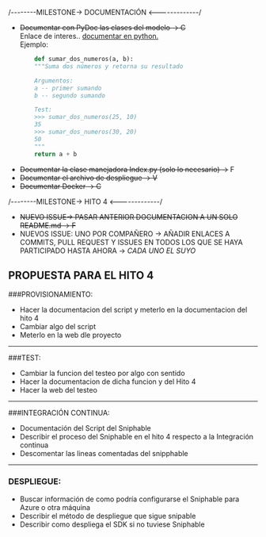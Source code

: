 
/--------MILESTONE-> DOCUMENTACIÓN <-------------/  
- ~~Documentar con PyDoc las clases del modelo -> C~~  
    Enlace de interes.. [documentar en python.](http://mundogeek.net/archivos/2008/07/07/documentacion-en-python/)  
    Ejemplo:
    ```python
        def sumar_dos_numeros(a, b):
        """Suma dos números y retorna su resultado

        Argumentos:
        a -- primer sumando
        b -- segundo sumando

        Test:
        >>> sumar_dos_numeros(25, 10)
        35
        >>> sumar_dos_numeros(30, 20)
        50
        """
        return a + b
    ```
- ~~Documentar la clase manejadora Index.py (solo lo necesario)  ->~~ F
- ~~Documentar el archivo de despliegue  -> V~~
- ~~Documentar Docker  -> C~~

/--------MILESTONE-> HITO 4 <-------------/
- ~~NUEVO ISSUE-> PASAR ANTERIOR DOCUMENTACION A UN SOLO README.md -> F~~
- NUEVOS ISSUE: UNO POR COMPAÑERO -> AÑADIR ENLACES A COMMITS, PULL REQUEST Y ISSUES EN TODOS LOS QUE SE HAYA PARTICIPADO HASTA AHORA -> *CADA UNO EL SUYO*

## PROPUESTA PARA EL HITO 4
###PROVISIONAMIENTO:
- Hacer la documentacion del script y meterlo en la documentacion del hito 4
- Cambiar algo del script
- Meterlo en la web dle proyecto

------------------------------------------

###TEST:
- Cambiar la funcion del testeo por algo con sentido
- Hacer la documentacion de dicha funcion y del Hito 4
- Hacer la web del testeo

----------------------------

###INTEGRACIÓN CONTINUA:
- Documentación del Script del Sniphable
- Describir el proceso del Sniphable en el hito 4 respecto a la Integración continua
- Descomentar las lineas comentadas del snipphable

--------------------------

### DESPLIEGUE:
- Buscar información de como podría configurarse el Sniphable para Azure o otra máquina
- Describir el método de despliegue que sigue snipable
- Describir como despliega el SDK si no tuviese Sniphable
